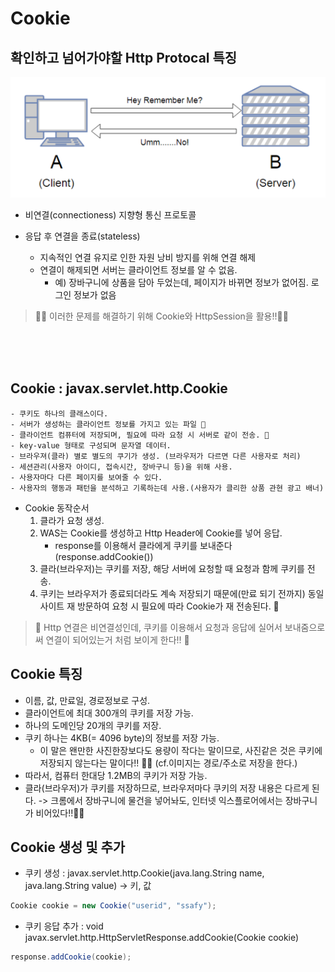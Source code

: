 # Cookie



## 확인하고 넘어가야할 Http Protocal 특징

![http protocal](/Image/C%26S/HTTP.webp)

* 비연결(connectioness) 지향형 통신 프로토콜

* 응답 후 연결을 종료(stateless)
    - 지속적인 연결 유지로 인한 자원 낭비 방지를 위해 연결 해제
    - 연결이 해제되면 서버는 클라이언트 정보를 알 수 없음.
        - 예) 장바구니에 상품을 담아 두었는데, 페이지가 바뀌면 정보가 없어짐. 로그인 정보가 없음

> 🚀🚀 이러한 문제를 해결하기 위해 Cookie와 HttpSession을 활용!!🚀🚀

<br>
<br>
<br>

## Cookie : javax.servlet.http.Cookie

    - 쿠키도 하나의 클래스이다.
    - 서버가 생성하는 클라이언트 정보를 가지고 있는 파일 🚀
    - 클라이언트 컴퓨터에 저장되며, 필요에 따라 요청 시 서버로 같이 전송. 🚀
    - key-value 형태로 구성되며 문자열 데이터.
    - 브라우져(클라) 별로 별도의 쿠기가 생성. (브라우저가 다르면 다른 사용자로 처리)
    - 세션관리(사용자 아이디, 접속시간, 장바구니 등)을 위해 사용.
    - 사용자마다 다른 페이지를 보여줄 수 있다.
    - 사용자의 행동과 패턴을 분석하고 기록하는데 사용.(사용자가 클리한 상품 관현 광고 배너)


* Cookie 동작순서
    1. 클라가 요청 생성.
    2. WAS는 Cookie를 생성하고 Http Header에 Cookie를 넣어 응답.
        - response를 이용해서 클라에게 쿠키를 보내준다(response.addCookie())
    3. 클라(브라우저)는 쿠키를 저장, 해당 서버에 요청할 때 요청과 함께 쿠키를 전송.
    4. 쿠키는 브라우저가 종료되더라도 계속 저장되기 때문에(만료 되기 전까지) 동일 사이트 재 방문하여 요청 시 필요에 따라 Cookie가 재 전송된다. 🚀


> 🐶 Http 연결은 비연결성인데, 쿠키를 이용해서 요청과 응답에 실어서 보내줌으로써 연결이 되어있는거 처럼 보이게 한다!! 🐶


## Cookie 특징

* 이름, 값, 만료일, 경로정보로 구성.
* 클라이언트에 최대 300개의 쿠키를 저장 가능.
* 하나의 도메인당 20개의 쿠키를 저장.
* 쿠키 하나는 4KB(= 4096 byte)의 정보를 저장 가능.
  - 이 말은 왠만한 사진한장보다도 용량이 작다는 말이므로, 사진같은 것은 쿠키에 저장되지 않는다는 말이다!! 🚀🚀 (cf.이미지는 경로/주소로 저장을 한다.)
* 따라서, 컴퓨터 한대당 1.2MB의 쿠키가 저장 가능.
* 클라(브라우저)가 쿠키를 저장하므로, 브라우저마다 쿠키의 저장 내용은 다르게 된다. -> 크롬에서 장바구니에 물건을 넣어놔도, 인터넷 익스플로어에서는 장바구니가 비어있다!!🚀🚀

## Cookie 생성 및 추가

* 쿠키 생성 : javax.servlet.http.Cookie(java.lang.String name, java.lang.String value) -> 키, 값
```java
Cookie cookie = new Cookie("userid", "ssafy");
```

* 쿠키 응답 추가 : void javax.servlet.http.HttpServletResponse.addCookie(Cookie cookie)
```java
response.addCookie(cookie);
```